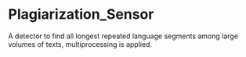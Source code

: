 # Plagiarization_Sensor
A detector to find all longest repeated language segments  among large volumes of texts, multiprocessing is applied.
